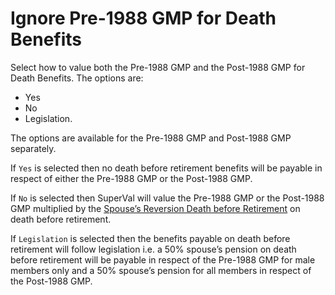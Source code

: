 # Ignore Pre-1988 GMP for Death Benefits

Select how to value both the Pre-1988 GMP and the Post-1988 GMP for
Death Benefits. The options are:

-   Yes
-   No
-   Legislation.

The options are available for the Pre-1988 GMP and Post-1988 GMP
separately.

If `Yes` is selected then no death before retirement benefits will be
payable in respect of either the Pre-1988 GMP or the Post-1988 GMP.

If `No` is selected then SuperVal will value the Pre-1988 GMP or the
Post-1988 GMP multiplied by the [Spouse’s Reversion Death before
Retirement](deferreds_basis+wofrac.md) on death before retirement.

If `Legislation` is selected then the benefits payable on death before
retirement will follow legislation i.e. a 50% spouse’s pension on death
before retirement will be payable in respect of the Pre-1988 GMP for
male members only and a 50% spouse’s pension for all members in respect
of the Post-1988 GMP.
